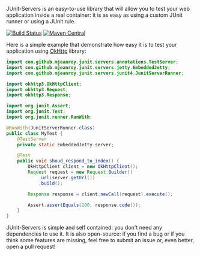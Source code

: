 JUnit-Servers is an easy-to-use library that will allow you to test your web application inside a real container: it is as easy as using a custom JUnit runner or using a JUnit rule.

[![Build Status](https://travis-ci.org/mjeanroy/junit-servers.svg?branch=master)](https://travis-ci.org/mjeanroy/junit-servers)
[![Maven Central](https://maven-badges.herokuapp.com/maven-central/com.github.mjeanroy/junit-servers/badge.svg)](https://maven-badges.herokuapp.com/maven-central/com.github.mjeanroy/junit-servers)

Here is a simple example that demonstrate how easy it is to test your application using [OkHttp](http://square.github.io/okhttp/) library:

```java
import com.github.mjeanroy.junit.servers.annotations.TestServer;
import com.github.mjeanroy.junit.servers.jetty.EmbeddedJetty;
import com.github.mjeanroy.junit.servers.junit4.JunitServerRunner;

import okhttp3.OkHttpClient;
import okhttp3.Request;
import okhttp3.Response;

import org.junit.Assert;
import org.junit.Test;
import org.junit.runner.RunWith;

@RunWith(JunitServerRunner.class)
public class MyTest {
    @TestServer
    private static EmbeddedJetty server;

    @Test
    public void shoud_respond_to_index() {
        OkHttpClient client = new OkHttpClient();
        Request request = new Request.Builder()
            .url(server.getUrl())
            .build();

        Response response = client.newCall(request).execute();

        Assert.assertEquals(200, response.code());
    }
}
```

JUnit-Servers is simple and self contained: you don't need any dependencies to use it. It is also open-source: if you find a bug or if you think some features are missing, feel free to submit an issue or, even better, open a pull request!
